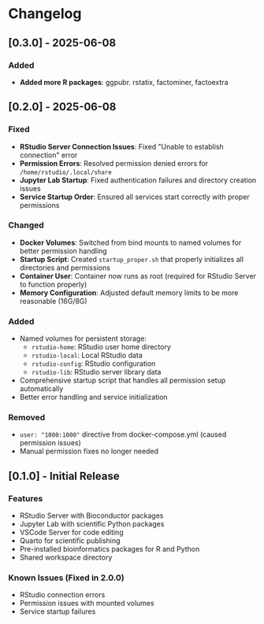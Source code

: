 # Changelog

## [0.3.0] - 2025-06-08

### Added
- **Added more R packages**: ggpubr. rstatix, factominer, factoextra

## [0.2.0] - 2025-06-08

### Fixed
- **RStudio Server Connection Issues**: Fixed "Unable to establish connection" error
- **Permission Errors**: Resolved permission denied errors for `/home/rstudio/.local/share`
- **Jupyter Lab Startup**: Fixed authentication failures and directory creation issues
- **Service Startup Order**: Ensured all services start correctly with proper permissions

### Changed
- **Docker Volumes**: Switched from bind mounts to named volumes for better permission handling
- **Startup Script**: Created `startup_proper.sh` that properly initializes all directories and permissions
- **Container User**: Container now runs as root (required for RStudio Server to function properly)
- **Memory Configuration**: Adjusted default memory limits to be more reasonable (16G/8G)

### Added
- Named volumes for persistent storage:
  - `rstudio-home`: RStudio user home directory
  - `rstudio-local`: Local RStudio data
  - `rstudio-config`: RStudio configuration
  - `rstudio-lib`: RStudio server library data
- Comprehensive startup script that handles all permission setup automatically
- Better error handling and service initialization

### Removed
- `user: "1000:1000"` directive from docker-compose.yml (caused permission issues)
- Manual permission fixes no longer needed

## [0.1.0] - Initial Release

### Features
- RStudio Server with Bioconductor packages
- Jupyter Lab with scientific Python packages
- VSCode Server for code editing
- Quarto for scientific publishing
- Pre-installed bioinformatics packages for R and Python
- Shared workspace directory

### Known Issues (Fixed in 2.0.0)
- RStudio connection errors
- Permission issues with mounted volumes
- Service startup failures
